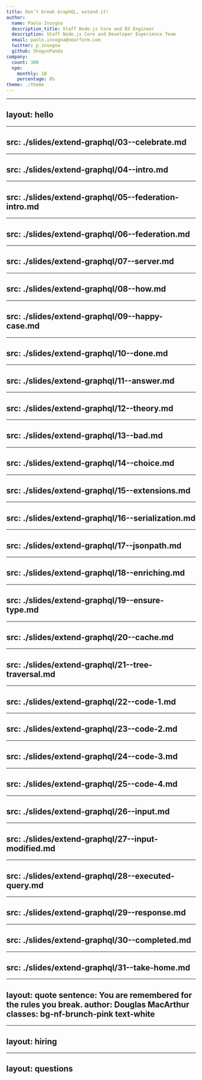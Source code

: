 ```yaml
---
title: Don’t break GraphQL, extend it!
author:
  name: Paolo Insogna
  description_title: Staff Node.js Core and DX Engineer
  description: Staff Node.js Core and Developer Experience Team
  email: paolo.insogna@nearform.com
  twitter: p_insogna
  github: ShogunPanda
company:
  count: 300
  npm:
    monthly: 1B
    percentage: 8%
theme: ./theme
---
```


---
layout: hello
---

---
src: ./slides/extend-graphql/03--celebrate.md
---

---
src: ./slides/extend-graphql/04--intro.md
---

---
src: ./slides/extend-graphql/05--federation-intro.md
---

---
src: ./slides/extend-graphql/06--federation.md
---

---
src: ./slides/extend-graphql/07--server.md
---

---
src: ./slides/extend-graphql/08--how.md
---

---
src: ./slides/extend-graphql/09--happy-case.md
---

---
src: ./slides/extend-graphql/10--done.md
---

---
src: ./slides/extend-graphql/11--answer.md
---

---
src: ./slides/extend-graphql/12--theory.md
---

---
src: ./slides/extend-graphql/13--bad.md
---

---
src: ./slides/extend-graphql/14--choice.md
---

---
src: ./slides/extend-graphql/15--extensions.md
---

---
src: ./slides/extend-graphql/16--serialization.md
---

---
src: ./slides/extend-graphql/17--jsonpath.md
---

---
src: ./slides/extend-graphql/18--enriching.md
---

---
src: ./slides/extend-graphql/19--ensure-type.md
---

---
src: ./slides/extend-graphql/20--cache.md
---

---
src: ./slides/extend-graphql/21--tree-traversal.md
---

---
src: ./slides/extend-graphql/22--code-1.md
---

---
src: ./slides/extend-graphql/23--code-2.md
---

---
src: ./slides/extend-graphql/24--code-3.md
---

---
src: ./slides/extend-graphql/25--code-4.md
---

---
src: ./slides/extend-graphql/26--input.md
---

---
src: ./slides/extend-graphql/27--input-modified.md
---

---
src: ./slides/extend-graphql/28--executed-query.md
---

---
src: ./slides/extend-graphql/29--response.md
---

---
src: ./slides/extend-graphql/30--completed.md
---

---
src: ./slides/extend-graphql/31--take-home.md
---

---
layout: quote
sentence: You are remembered for the rules you break.
author: Douglas MacArthur
classes: bg-nf-brunch-pink text-white
---

---
layout: hiring
---

---
layout: questions
---

